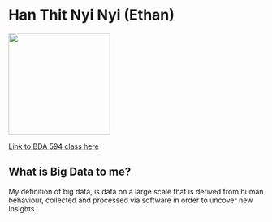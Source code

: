 # Han Thit Nyi Nyi (Ethan)

<img src="https://media.licdn.com/dms/image/C4E03AQEuGvCEyrRJzg/profile-displayphoto-shrink_800_800/0/1647434660974?e=1698278400&v=beta&t=MwCvOJe3DErsbmGZDKRkwZ2c0QptBseJkOx5swf1cCw" width="200" height="200">

[Link to BDA 594 class here](https://sdsu.instructure.com/courses/141078)

## What is Big Data to me? 

My definition of big data, is data on a large scale that is derived from human behaviour, collected and processed via software in order to uncover new insights. 

